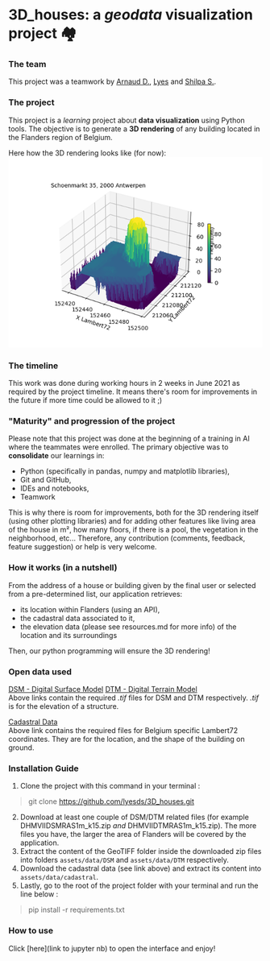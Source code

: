 # 3D_houses: a _geodata_ visualization project :houses:

### The team
This project was a teamwork by [Arnaud D.](
https://github.com/Pablousse), [Lyes](
https://github.com/lyesds) and [Shilpa S.](https://github.com/ssg-hub).
### The project
This project is a _learning_ project about **data visualization** using Python tools.
The objective is to generate a **3D rendering** of any building located in the Flanders region of Belgium.

Here how the 3D rendering looks like (for now):
![Schoenmarkt35](assets/Schoenmarkt%2035,%202000%20Antwerpen%20DSM%20minus%20DTM.png)

### The timeline
This work was done during working hours in 2 weeks in June 2021 as required by the project timeline.
It means there's room for improvements in the future if more time could be allowed to it ;)

### "Maturity" and progression of the project
Please note that this project was done at the beginning of a training in AI where the teammates were enrolled. The primary objective was to **consolidate** our learnings in:
- Python (specifically in pandas, numpy and matplotlib libraries),
- Git and GitHub,
- IDEs and notebooks,
- Teamwork

This is why there is room for improvements, both for the 3D rendering itself (using other plotting libraries)
and for adding other features like living area of the house in m², how many floors, if there is a pool, the vegetation in the neighborhood, etc...
Therefore, any contribution (comments, feedback, feature suggestion) or help is very welcome.

### How it works (in a nutshell)
From the address of a house or building given by the final user or selected from a pre-determined list, our application retrieves:
- its location within Flanders (using an API), 
- the cadastral data associated to it,
- the elevation data (please see resources.md for more info) of the location and its surroundings

Then, our python programming will ensure the 3D rendering!

### Open data used
[DSM - Digital Surface Model](http://www.geopunt.be/download?container=dhm-vlaanderen-ii-dsm-raster-1m&title=Digitaal%20Hoogtemodel%20Vlaanderen%20II,%20DSM,%20raster,%201m) 
[DTM - Digital Terrain Model](http://www.geopunt.be/download?container=dhm-vlaanderen-ii-dtm-raster-1m&title=Digitaal%20Hoogtemodel%20Vlaanderen%20II,%20DTM,%20raster,%201m)  
Above links contain the required _.tif_ files for DSM and DTM respectively. _.tif_ is for the elevation of a structure.

[Cadastral Data](https://eservices.minfin.fgov.be/myminfin-rest/cadastral-plan/cadastralPlan/2020/Belgium/72)  
Above link contains the required files for Belgium specific Lambert72 coordinates. They are for the location, and the shape of the building on ground.

### Installation Guide
1. Clone the project with this command in your terminal :
> git clone https://github.com/lyesds/3D_houses.git
2. Download at least one couple of DSM/DTM related files (for example DHMVIIDSMRAS1m_k15.zip _and_ DHMVIIDTMRAS1m_k15.zip). The more files you have, the larger the area of Flanders will be covered by the application.
3. Extract the content of the GeoTIFF folder inside the downloaded zip files into folders `assets/data/DSM` and `assets/data/DTM` respectively.
4. Download the cadastral data (see link above) and extract its content into `assets/data/cadastral`.
5. Lastly, go to the root of the project folder with your terminal and run the line below :
> pip install -r requirements.txt

### How to use
Click [here](link to jupyter nb) to open the interface and enjoy!

